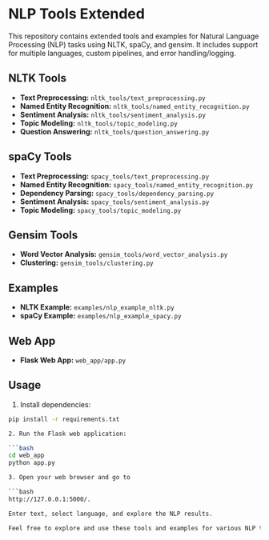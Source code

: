 # NLP Tools Extended

This repository contains extended tools and examples for Natural Language Processing (NLP) tasks using NLTK, spaCy, and gensim. It includes support for multiple languages, custom pipelines, and error handling/logging.

## NLTK Tools

- **Text Preprocessing:** `nltk_tools/text_preprocessing.py`
- **Named Entity Recognition:** `nltk_tools/named_entity_recognition.py`
- **Sentiment Analysis:** `nltk_tools/sentiment_analysis.py`
- **Topic Modeling:** `nltk_tools/topic_modeling.py`
- **Question Answering:** `nltk_tools/question_answering.py`

## spaCy Tools

- **Text Preprocessing:** `spacy_tools/text_preprocessing.py`
- **Named Entity Recognition:** `spacy_tools/named_entity_recognition.py`
- **Dependency Parsing:** `spacy_tools/dependency_parsing.py`
- **Sentiment Analysis:** `spacy_tools/sentiment_analysis.py`
- **Topic Modeling:** `spacy_tools/topic_modeling.py`

## Gensim Tools

- **Word Vector Analysis:** `gensim_tools/word_vector_analysis.py`
- **Clustering:** `gensim_tools/clustering.py`

## Examples

- **NLTK Example:** `examples/nlp_example_nltk.py`
- **spaCy Example:** `examples/nlp_example_spacy.py`

## Web App

- **Flask Web App:** `web_app/app.py`

## Usage

1. Install dependencies:

```bash
pip install -r requirements.txt

2. Run the Flask web application:

```bash
cd web_app
python app.py

3. Open your web browser and go to

```bash
http://127.0.0.1:5000/.

Enter text, select language, and explore the NLP results.

Feel free to explore and use these tools and examples for various NLP tasks!
